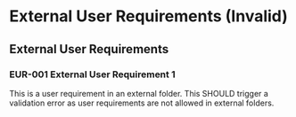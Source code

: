 # External User Requirements (Invalid)

## External User Requirements

### EUR-001 External User Requirement 1

This is a user requirement in an external folder.
This SHOULD trigger a validation error as user requirements are not allowed in external folders.